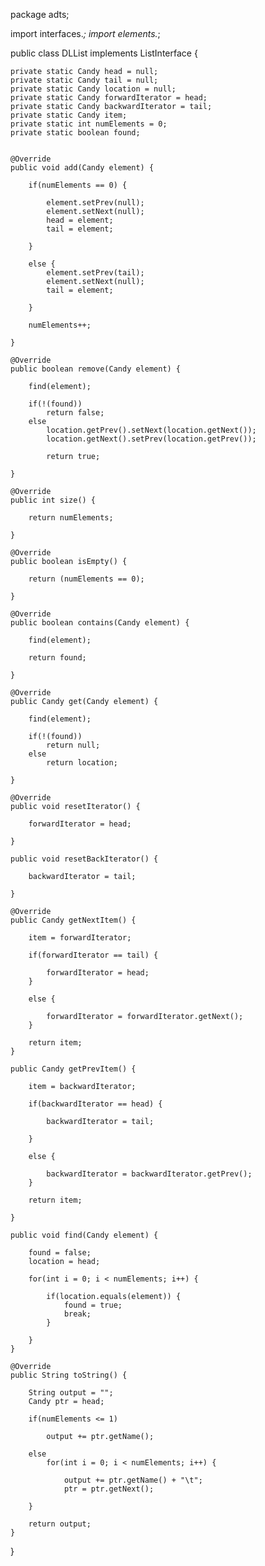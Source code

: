 package adts;

import interfaces.*;
import elements.*;

public class DLList implements ListInterface<Candy> {

	private static Candy head = null;
	private static Candy tail = null;
	private static Candy location = null;
	private static Candy forwardIterator = head;
	private static Candy backwardIterator = tail;
	private static Candy item;
	private static int numElements = 0;
	private static boolean found;


	@Override
	public void add(Candy element) {

		if(numElements == 0) {

			element.setPrev(null);
			element.setNext(null);
			head = element;
			tail = element;

		}

		else {
			element.setPrev(tail);
			element.setNext(null);
			tail = element;

		}

		numElements++;

	}

	@Override
	public boolean remove(Candy element) {
		
		find(element);
		
		if(!(found))
			return false;
		else
			location.getPrev().setNext(location.getNext());
			location.getNext().setPrev(location.getPrev());
			
			return true;
			
	}

	@Override
	public int size() {
	
		return numElements;
		
	}

	@Override
	public boolean isEmpty() {
		
		return (numElements == 0);
		
	}

	@Override
	public boolean contains(Candy element) {
		
		find(element);
		
		return found;
		
	}

	@Override
	public Candy get(Candy element) {
		
		find(element);
		
		if(!(found))
			return null;
		else
			return location;
		
	}

	@Override
	public void resetIterator() {
		
		forwardIterator = head;

	}

	public void resetBackIterator() {
		
		backwardIterator = tail;
		
	}

	@Override
	public Candy getNextItem() {
		
		item = forwardIterator;
		
		if(forwardIterator == tail) {
			
			forwardIterator = head;
		}
			
		else {
			
			forwardIterator = forwardIterator.getNext();
		}
		
		return item;
	}

	public Candy getPrevItem() {
		
		item = backwardIterator;
		
		if(backwardIterator == head) {
			
			backwardIterator = tail;
			
		}
		
		else {
			
			backwardIterator = backwardIterator.getPrev();
		}
		
		return item;

	}

	public void find(Candy element) {

		found = false;
		location = head;

		for(int i = 0; i < numElements; i++) {

			if(location.equals(element)) {
				found = true;
				break;
			}

		}
	}
	
	@Override
	public String toString() {
		
		String output = "";
		Candy ptr = head;
		
		if(numElements <= 1)
		
			output += ptr.getName();
		
		else
			for(int i = 0; i < numElements; i++) {
				
				output += ptr.getName() + "\t";
				ptr = ptr.getNext();
				
		}
		
		return output;
	}

}

